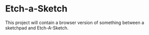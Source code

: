 # Etch-a-Sketch
This project will contain a browser version of something between a sketchpad and Etch-A-Sketch.
